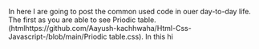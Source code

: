 In here I are going to post the common used code in ouer day-to-day life.
The first as you are able to see Priodic table.(htmlhttps://github.com/Aayush-kachhwaha/Html-Css-Javascript-/blob/main/Priodic table.css). In this 
    hi  
     